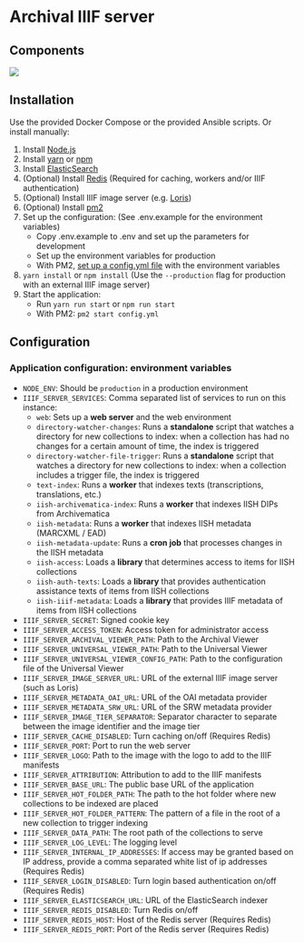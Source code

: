 # Archival IIIF server

## Components

![](https://github.com/archival-IIIF/server/blob/master/components.png)

## Installation

Use the provided Docker Compose or the provided Ansible scripts. Or install manually:

1. Install [Node.js](https://nodejs.org/en)
1. Install [yarn](https://yarnpkg.com) or [npm](https://www.npmjs.com)
1. Install [ElasticSearch](https://www.elastic.co/webinars/getting-started-elasticsearch)
1. (Optional) Install [Redis](https://redis.io) (Required for caching, workers and/or IIIF authentication)
1. (Optional) Install IIIF image server (e.g. [Loris](https://github.com/loris-imageserver/loris))
1. (Optional) Install [pm2](https://pm2.io/runtime/)
1. Set up the configuration: (See .env.example for the environment variables)
    * Copy .env.example to .env and set up the parameters for development
    * Set up the environment variables for production
    * With PM2, [set up a config.yml file](https://pm2.io/doc/en/runtime/guide/ecosystem-file/) with the environment variables
1. `yarn install` or `npm install` (Use the `--production` flag for production with an external IIIF image server)
1. Start the application:
    * Run `yarn run start` or `npm run start`
    * With PM2: `pm2 start config.yml`

## Configuration

### Application configuration: environment variables

- `NODE_ENV`: Should be `production` in a production environment
- `IIIF_SERVER_SERVICES`: Comma separated list of services to run on this instance:
  - `web`: Sets up a **web server** and the web environment
  - `directory-watcher-changes`:  Runs a **standalone** script that watches a directory for new collections to index: when a collection has had no changes for a certain amount of time, the index is triggered
  - `directory-watcher-file-trigger`: Runs a **standalone** script that watches a directory for new collections to index: when a collection includes a trigger file, the index is triggered
  - `text-index`: Runs a **worker** that indexes texts (transcriptions, translations, etc.)
  - `iish-archivematica-index`: Runs a **worker** that indexes IISH DIPs from Archivematica
  - `iish-metadata`: Runs a **worker** that indexes IISH metadata (MARCXML / EAD)
  - `iish-metadata-update`: Runs a **cron job** that processes changes in the IISH metadata
  - `iish-access`: Loads a **library** that determines access to items for IISH collections
  - `iish-auth-texts`: Loads a **library** that provides authentication assistance texts of items from IISH collections
  - `iish-iiif-metadata`: Loads a **library** that provides IIIF metadata of items from IISH collections
- `IIIF_SERVER_SECRET`: Signed cookie key
- `IIIF_SERVER_ACCESS_TOKEN`: Access token for administrator access
- `IIIF_SERVER_ARCHIVAL_VIEWER_PATH`: Path to the Archival Viewer
- `IIIF_SERVER_UNIVERSAL_VIEWER_PATH`: Path to the Universal Viewer
- `IIIF_SERVER_UNIVERSAL_VIEWER_CONFIG_PATH`: Path to the configuration file of the Universal Viewer
- `IIIF_SERVER_IMAGE_SERVER_URL`: URL of the external IIIF image server (such as Loris)
- `IIIF_SERVER_METADATA_OAI_URL`: URL of the OAI metadata provider
- `IIIF_SERVER_METADATA_SRW_URL`: URL of the SRW metadata provider
- `IIIF_SERVER_IMAGE_TIER_SEPARATOR`: Separator character to separate between the image identifier and the image tier
- `IIIF_SERVER_CACHE_DISABLED`: Turn caching on/off (Requires Redis)
- `IIIF_SERVER_PORT`: Port to run the web server
- `IIIF_SERVER_LOGO`: Path to the image with the logo to add to the IIIF manifests
- `IIIF_SERVER_ATTRIBUTION`: Attribution to add to the IIIF manifests
- `IIIF_SERVER_BASE_URL`: The public base URL of the application
- `IIIF_SERVER_HOT_FOLDER_PATH`: The path to the hot folder where new collections to be indexed are placed
- `IIIF_SERVER_HOT_FOLDER_PATTERN`: The pattern of a file in the root of a new collection to trigger indexing
- `IIIF_SERVER_DATA_PATH`: The root path of the collections to serve
- `IIIF_SERVER_LOG_LEVEL`: The logging level
- `IIIF_SERVER_INTERNAL_IP_ADDRESSES`: If access may be granted based on IP address, provide a comma separated white list of ip addresses (Requires Redis)
- `IIIF_SERVER_LOGIN_DISABLED`: Turn login based authentication on/off (Requires Redis)
- `IIIF_SERVER_ELASTICSEARCH_URL`: URL of the ElasticSearch indexer
- `IIIF_SERVER_REDIS_DISABLED`: Turn Redis on/off
- `IIIF_SERVER_REDIS_HOST`: Host of the Redis server (Requires Redis)
- `IIIF_SERVER_REDIS_PORT`: Port of the Redis server (Requires Redis)
